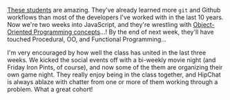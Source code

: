 [These students](https://github.com/orgs/TheIronYard--Orlando/teams/FEE--2014--FALL/) are amazing. They've already learned more `git` and Github workflows than most of the developers I've worked with in the last 10 years. Now we're two weeks into JavaScript, and they're wrestling with [Object-Oriented Programming concepts](http://j.mp/110vBGL)...! By the end of next week, they'll have touched Procedural, OO, and Functional Programming...

I'm very encouraged by how well the class has united in the last three weeks. We kicked the social events off with a bi-weekly movie night (and Friday Iron Pints, of course), and now some of the them are organizing their own game night. They really enjoy being in the class together, and HipChat is always ablaze with chatter from one or more of them working through a problem. What a great cohort!
